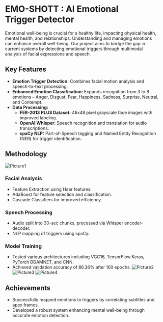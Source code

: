 # EMO-SHOTT : AI Emotional Trigger Detector


Emotional well-being is crucial for a healthy life, impacting physical health, mental health, and relationships. Understanding and managing emotions can enhance overall well-being. Our project aims to bridge the gap in current systems by detecting emotional triggers through multimodal analysis of facial expressions and speech.

## Key Features

- **Emotion Trigger Detection:** Combines facial motion analysis and speech-to-text processing.
- **Enhanced Emotion Classification:** Expands recognition from 3 to 8 emotions – Anger, Disgust, Fear, Happiness, Sadness, Surprise, Neutral, and Contempt.
- **Data Processing:**
  - **FER-2013 PLUS Dataset:** 48x48 pixel grayscale face images with improved labeling.
  - **OpenAI Whisper:** Speech recognition and translation for audio transcriptions.
  - **spaCy NLP:** Part-of-Speech tagging and Named Entity Recognition (NER) for trigger identification.

## Methodology

![Picture1](https://github.com/user-attachments/assets/0493d986-29c1-4710-a299-be95e8000946)


### Facial Analysis

- Feature Extraction using Haar features.
- AdaBoost for feature selection and classification.
- Cascade Classifiers for improved efficiency.

### Speech Processing

- Audio split into 30-sec chunks, processed via Whisper encoder-decoder.
- NLP mapping of triggers using spaCy.

### Model Training

- Tested various architectures including VGG16, TensorFlow Keras, PyTorch DDAMNET, and CNN.
- Achieved validation accuracy of 86.36% after 100 epochs.
![Picture2](https://github.com/user-attachments/assets/d050d735-045f-43f7-8215-d4e982f85ffb)
![Picture3](https://github.com/user-attachments/assets/1de17751-fbe2-49a8-975c-9f8c00a6dc93)
![Picture4](https://github.com/user-attachments/assets/f882a944-0a5c-4a9f-8d00-c0637ece3369)


## Achievements

- Successfully mapped emotions to triggers by correlating subtitles and apex frames.
- Developed a robust system enhancing mental well-being through accurate emotion detection.


